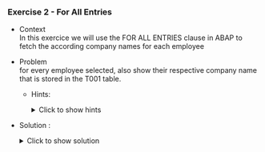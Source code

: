 
### Exercise 2 - For All Entries


- Context \
  In this exercice we will use the FOR ALL ENTRIES clause in ABAP to fetch the according company names for each employee
- Problem \
  for every employee selected, also show their respective company name that is stored in the T001 table.

  - Hints:
    <details>
      <summary> Click to show hints </summary>

      * take a look at the structure and contents of the T001 table.
      
      * use the FOR ALL ENTIRES clause to minimise the cost of the search
    </details> 

- Solution :
  <details>
    <summary>Click to show solution</summary>
    
    After taking  a look at the structure and contents of the T001 table, we can add a few data declarations in our main program and modify the selection code as follows:



  ```abap
  DATA : s_idsal TYPE ZEXOSALARIES-ID_SAL,
          s_nomsal TYPE ZEXOSALARIES-NOM_SALARIES,
          s_prenomsal TYPE ZEXOSALARIES-PRENOM_SALARIES,
          s_datnaissancesal TYPE ZEXOSALARIES-DATE_DE_NAISSANCE,
          IT_SALARIES TYPE TABLE OF ZEXOSALARIES,
          WA_SALARIES TYPE ZEXOSALARIES.

  DATA : IT_SOCIETE TYPE TABLE OF T001,
         WA_SOCIETE TYPE T001.

  SELECT-OPTIONS :
     s_id for s_idsal,
     s_nom for s_nomsal NO INTERVALS,
     s_prenom for s_prenomsal NO INTERVALS,
     s_dat for s_datnaissancesal.


  Select *
  from ZEXOSALARIES
  into table IT_SALARIES
  where ID_SAL IN S_ID
  AND NOM_SALARIES IN S_NOM
  AND PRENOM_SALARIES IN S_PRENOM
  AND DATE_DE_NAISSANCE IN S_DAT.

  " sy-subrc will return 0 if atleast 1 result is found
  IF sy-subrc <> 0.
  MESSAGE text-E02 TYPE 'E'.
  ENDIF.


  IF IT_SALARIES[] IS NOT INITIAL.
    SELECT *
      FROM T001
      INTO TABLE IT_SOCIETE
      FOR ALL ENTRIES IN IT_SALARIES
      WHERE BUKRS = IT_SALARIES-SOCIETE.
    IF SY-SUBRC = 0.
      SORT IT_SOCIETES BY BUKRS.
      "ELSE.
      "MESSAGE TEXT-E02 TYPE 'E'.
    ENDIF.
  ENDIF.

  

  LOOP AT IT_SALARIES into WA_SALARIES.
    CLEAR WA_SOCIETE.
    READ  TABLE IT_SOCIETE INTO WA_SOCIETE WITH KEY BUKRS = WA_SALARIES-SOCIETE.
      WRITE WA_SALARIES-ID_SAL.
      WRITE WA_SALARIES-NOM_SALARIES.
      WRITE WA_SOCIETE-BUTXT.
      WRITE /. "breakline to make result more readable
  ENDLOOP.
  ```

  ![Societe-Result](https://github.com/Fabeure/ABAP-Initiation/blob/main/Images/Societe_Result.png?raw=true)

    🔴🔴🔴🔴🔴
     Be careful when using FOR ALL ENTRIES in an empty internal table, as this will cause the system to select all entries in every database table which could cause a system crash or a memory overflow.
   🔴🔴🔴🔴🔴
  </details>

  
